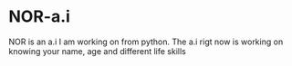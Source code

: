 # NOR-a.i
NOR is an a.i  I am working on from python. The a.i rigt now is working on knowing your name, age and different life skills 

